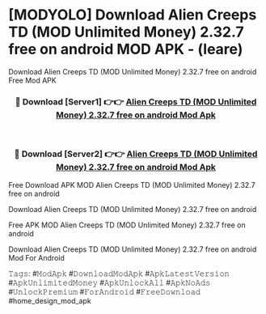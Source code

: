 # [MODYOLO] Download Alien Creeps TD (MOD Unlimited Money) 2.32.7 free on android MOD APK - (leare)
Download Alien Creeps TD (MOD Unlimited Money) 2.32.7 free on android Free Mod APK

<div align="center">
<h3>🔴 Download [Server1] 👉👉 <a href="https://apk-comot.site?title=Alien_Creeps_TD_(MOD_Unlimited_Money)_2.32.7_free_on_android">Alien Creeps TD (MOD Unlimited Money) 2.32.7 free on android Mod Apk</a></h3><br>

<h3>🔴 Download [Server2] 👉👉 <a href="https://apk-comot.site?title=Alien_Creeps_TD_(MOD_Unlimited_Money)_2.32.7_free_on_android">Alien Creeps TD (MOD Unlimited Money) 2.32.7 free on android Mod Apk</a></h3>
</div>


Free Download APK MOD Alien Creeps TD (MOD Unlimited Money) 2.32.7 free on android

Download Alien Creeps TD (MOD Unlimited Money) 2.32.7 free on android 

Free APK MOD Alien Creeps TD (MOD Unlimited Money) 2.32.7 free on android 

Download Alien Creeps TD (MOD Unlimited Money) 2.32.7 free on android Mod For Android

𝚃𝚊𝚐𝚜: #𝙼𝚘𝚍𝙰𝚙𝚔 #𝙳𝚘𝚠𝚗𝚕𝚘𝚊𝚍𝙼𝚘𝚍𝙰𝚙𝚔 #𝙰𝚙𝚔𝙻𝚊𝚝𝚎𝚜𝚝𝚅𝚎𝚛𝚜𝚒𝚘𝚗 #𝙰𝚙𝚔𝚄𝚗𝚕𝚒𝚖𝚒𝚝𝚎𝚍𝙼𝚘𝚗𝚎𝚢 #𝙰𝚙𝚔𝚄𝚗𝚕𝚘𝚌𝚔𝙰𝚕𝚕 #𝙰𝚙𝚔𝙽𝚘𝙰𝚍𝚜 #𝚄𝚗𝚕𝚘𝚌𝚔𝙿𝚛𝚎𝚖𝚒𝚞𝚖 #𝙵𝚘𝚛𝙰𝚗𝚍𝚛𝚘𝚒𝚍 #𝙵𝚛𝚎𝚎𝙳𝚘𝚠𝚗𝚕𝚘𝚊𝚍 #home_design_mod_apk